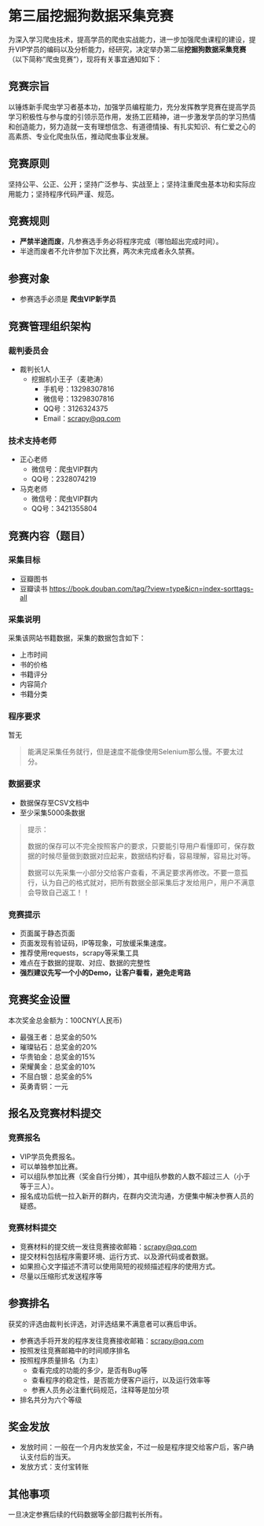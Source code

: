 # 第三届挖掘狗数据采集竞赛

为深入学习爬虫技术，提高学员的爬虫实战能力，进一步加强爬虫课程的建设，提升VIP学员的编码以及分析能力，经研究，决定举办第二届**挖掘狗数据采集竞赛**（以下简称“爬虫竞赛”），现将有关事宜通知如下：

## 竞赛宗旨

以锤炼新手爬虫学习者基本功，加强学员编程能力，充分发挥教学竞赛在提高学员学习积极性与参与度的引领示范作用，发扬工匠精神，进一步激发学员的学习热情和创造能力，努力造就一支有理想信念、有道德情操、有扎实知识、有仁爱之心的高素质、专业化爬虫队伍，推动爬虫事业发展。

## 竞赛原则

坚持公平、公正、公开；坚持广泛参与、实战至上；坚持注重爬虫基本功和实际应用能力；坚持程序代码严谨、规范。

## 竞赛规则

- **严禁半途而废**，凡参赛选手务必将程序完成（哪怕超出完成时间）。
- 半途而废者不允许参加下次比赛，两次未完成者永久禁赛。

## 参赛对象

- 参赛选手必须是 **爬虫VIP新学员**

## 竞赛管理组织架构

### 裁判委员会

- 裁判长1人
  - 挖掘机小王子（麦艳涛）
    - 手机号：13298307816
    - 微信号：13298307816
    - QQ号：3126324375
    - Email：scrapy@qq.com

### 技术支持老师

- 正心老师
  - 微信号：爬虫VIP群内
  - QQ号：2328074219
- 马克老师
  - 微信号：爬虫VIP群内
  - QQ号：3421355804

## 竞赛内容（题目）

### 采集目标

- 豆瓣图书
- 豆瓣读书  https://book.douban.com/tag/?view=type&icn=index-sorttags-all

### 采集说明

采集该网站书籍数据，采集的数据包含如下：

- 上市时间
- 书的价格
- 书籍评分  
- 内容简介  
- 书籍分类

### 程序要求

暂无

> 能满足采集任务就行，但是速度不能像使用Selenium那么慢。不要太过分。

### 数据要求

- 数据保存至CSV文档中
- 至少采集5000条数据

> 提示：
>
> 数据的保存可以不完全按照客户的要求，只要能引导用户看懂即可，保存数据的时候尽量做到数据对应起来，数据结构好看，容易理解，容易比对等。
>
> 数据可以先采集一小部分交给客户查看，不满足要求再修改。不要一意孤行，认为自己的格式就对，把所有数据全部采集后才发给用户，用户不满意会导致自己返工！！

### 竞赛提示

- 页面属于静态页面
- 页面发现有验证码，IP等现象，可放缓采集速度。
- 推荐使用requests，scrapy等采集工具
- 难点在于数据的提取、对应、数据的完整性
- **强烈建议先写一个小的Demo，让客户看看，避免走弯路**

## 竞赛奖金设置

本次奖金总金额为：100CNY(人民币)

- 最强王者：总奖金的50%
- 璀璨钻石：总奖金的20%
- 华贵铂金：总奖金的15%
- 荣耀黄金：总奖金的10%
- 不屈白银：总奖金的5%
- 英勇青铜：一元

## 报名及竞赛材料提交

### 竞赛报名

- VIP学员免费报名。
- 可以单独参加比赛。
- 可以组队参加比赛（奖金自行分摊），其中组队参数的人数不超过三人（小于等于三人）。
- 报名成功后统一拉入新开的群内，在群内交流沟通，方便集中解决参赛人员的疑惑。

### 竞赛材料提交

- 竞赛材料的提交统一发往竞赛接收邮箱：scrapy@qq.com
- 提交材料包括程序需要环境、运行方式、以及源代码或者数据。
- 如果担心文字描述不清可以使用简短的视频描述程序的使用方式。
- 尽量以压缩形式发送程序等

## 参赛排名

获奖的评选由裁判长评选，对评选结果不满意者可以赛后申诉。

- 参赛选手将开发的程序发往竞赛接收邮箱：scrapy@qq.com
- 按照发往竞赛邮箱中的时间顺序排名
- 按照程序质量排名（为主）
  - 查看完成的功能的多少，是否有Bug等
  - 查看程序的稳定性，是否能方便客户运行，以及运行效率等
  - 参赛人员务必注重代码规范，注释等是加分项
- 排名共分为六个等级

## 奖金发放

- 发放时间：一般在一个月内发放奖金，不过一般是程序提交给客户后，客户确认支付后的当天。
- 发放方式：支付宝转账

## 其他事项

一旦决定参赛后续的代码数据等全部归裁判长所有。

